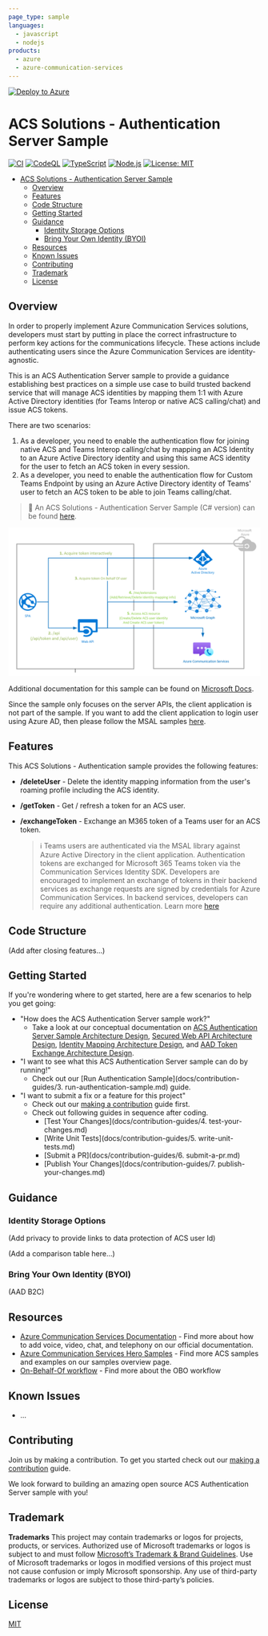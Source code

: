 ```yaml
---
page_type: sample
languages:
  - javascript
  - nodejs
products:
  - azure
  - azure-communication-services
---
```


[![Deploy to Azure](https://aka.ms/deploytoazurebutton)]()

# ACS Solutions - Authentication Server Sample

[![CI](https://github.com/Azure-Samples/communication-services-authentication-hero-nodejs/actions/workflows/ci.yml/badge.svg)](https://github.com/Azure-Samples/communication-services-authentication-hero-nodejs/actions/workflows/ci.yml)
[![CodeQL](https://github.com/Azure-Samples/communication-services-authentication-hero-nodejs/actions/workflows/codeql-analysis.yml/badge.svg)](https://github.com/Azure-Samples/communication-services-authentication-hero-nodejs/actions/workflows/codeql-analysis.yml)
[![TypeScript](https://img.shields.io/badge/%3C%2F%3E-TypeScript-%230074c1.svg)](https://www.typescriptlang.org/)
[![Node.js](https://img.shields.io/badge/%3C%2F%3E-Node.js-%230074c1.svg)](https://nodejs.org/en/)
[![License: MIT](https://img.shields.io/badge/License-MIT-yellow.svg)](https://opensource.org/licenses/MIT)

- [ACS Solutions - Authentication Server Sample](#acs-solutions---authentication-server-sample)
  - [Overview](#overview)
  - [Features](#features)
  - [Code Structure](#code-structure)
  - [Getting Started](#getting-started)
  - [Guidance](#guidance)
    - [Identity Storage Options](#identity-storage-options)
    - [Bring Your Own Identity (BYOI)](#bring-your-own-identity-byoi)
  - [Resources](#resources)
  - [Known Issues](#known-issues)
  - [Contributing](#contributing)
  - [Trademark](#trademark)
  - [License](#license)

## Overview

In order to properly implement Azure Communication Services solutions, developers must start by putting in place the correct infrastructure to perform key actions for the communications lifecycle. These actions include authenticating users since the Azure Communication Services are identity-agnostic.

This is an ACS Authentication Server sample to provide a guidance establishing best practices on a simple use case to build trusted backend service that will manage ACS identities by mapping them 1:1 with Azure Active Directory identities (for Teams Interop or native ACS calling/chat) and issue ACS tokens. 

There are two scenarios:
1. As a developer, you need to enable the authentication flow for joining native ACS and Teams Interop calling/chat by mapping an ACS Identity to an Azure Active Directory identity and using this same ACS identity for the user to fetch an ACS token in every session.
2. As a developer, you need to enable the authentication flow for Custom Teams Endpoint by using an Azure Active Directory identity of Teams' user to fetch an ACS token to be able to join Teams calling/chat.

> :loudspeaker: An ACS Solutions - Authentication Server Sample (C# version) can be found [here](https://github.com/Azure-Samples/communication-services-authentication-hero-csharp).

![ACS Authentication Server Sample Overview Flow](docs/images/ACS-Authentication-Server-Sample_Overview-Flow.png)

Additional documentation for this sample can be found on [Microsoft Docs](https://docs.microsoft.com/azure/communication-services/samples/calling-hero-sample).

Since the sample only focuses on the server APIs, the client application is not part of the sample. If you want to add the client application to login user using Azure AD, then please follow the MSAL samples [here](https://github.com/AzureAD/microsoft-authentication-library-for-js).

## Features

This ACS Solutions - Authentication sample provides the following features:

- **/deleteUser** - Delete the identity mapping information from the user's roaming profile including the ACS identity.

- **/getToken** - Get / refresh a token for an ACS user.

- **/exchangeToken** - Exchange an M365 token of a Teams user for an ACS token.

  > :information_source: Teams users are authenticated via the MSAL library against Azure Active Directory in the client application. Authentication tokens are exchanged for Microsoft 365 Teams token via the Communication Services Identity SDK. Developers are encouraged to implement an exchange of tokens in their backend services as exchange requests are signed by credentials for Azure Communication Services. In backend services, developers can require any additional authentication. Learn more [here](https://docs.microsoft.com/en-ca/azure/communication-services/concepts/teams-interop#microsoft-365-teams-identity)

## Code Structure

(Add after closing features...)

## Getting Started

If you're wondering where to get started, here are a few scenarios to help you get going:

* "How does the ACS Authentication Server sample work?"
  * Take a look at our conceptual documentation on [ACS Authentication Server Sample Architecture Design](), [Secured Web API Architecture Design](), [Identity Mapping Architecture Design](), and [AAD Token Exchange Architecture Design]().
* "I want to see what this ACS Authentication Server sample can do by running!"
  * Check out our [Run Authentication Sample](docs/contribution-guides/3. run-authentication-sample.md) guide.
* "I want to submit a fix or a feature for this project"
  * Check out our [making a contribution](CONTRIBUTING.md) guide first.
  * Check out following guides in sequence after coding.
    * [Test Your Changes](docs/contribution-guides/4. test-your-changes.md)
    * [Write Unit Tests](docs/contribution-guides/5. write-unit-tests.md)
    * [Submit a PR](docs/contribution-guides/6. submit-a-pr.md)
    * [Publish Your Changes](docs/contribution-guides/7. publish-your-changes.md)

## Guidance

### Identity Storage Options

(Add privacy to provide links to data protection of ACS user Id)

(Add a comparison table here...)

### Bring Your Own Identity (BYOI)

(AAD B2C)

## Resources

- [Azure Communication Services Documentation](https://docs.microsoft.com/en-us/azure/communication-services/) - Find more about how to add voice, video, chat, and telephony on our official documentation.
- [Azure Communication Services Hero Samples](https://docs.microsoft.com/en-us/azure/communication-services/samples/overview) - Find more ACS samples and examples on our samples overview page.
- [On-Behalf-Of workflow](https://docs.microsoft.com/en-us/azure/active-directory/develop/v2-oauth2-on-behalf-of-flow) - Find more about the OBO workflow
## Known Issues

- ...

## Contributing

Join us by making a contribution. To get you started check out our [making a contribution](CONTRIBUTING.md) guide.

We look forward to building an amazing open source ACS Authentication Server sample with you!

## Trademark

**Trademarks** This project may contain trademarks or logos for projects, products, or services. Authorized use of Microsoft trademarks or logos is subject to and must follow [Microsoft’s Trademark & Brand Guidelines](https://www.microsoft.com/en-us/legal/intellectualproperty/trademarks/usage/general). Use of Microsoft trademarks or logos in modified versions of this project must not cause confusion or imply Microsoft sponsorship. Any use of third-party trademarks or logos are subject to those third-party’s policies.

## License

[MIT](LICENSE.md)

